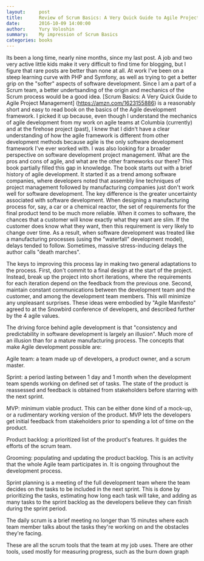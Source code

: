 ```yaml
---
layout:     post
title:      Review of Scrum Basics: A Very Quick Guide to Agile Project Management
date:       2016-10-09 14:00:00
author:     Yury Voloshin
summary:    My impression of Scrum Basics
categories: books
---
```


Its been a long time, nearly nine months, since my last post. A job and two very active little kids make it very difficult to find time for blogging, but I figure that rare posts are better than none at all. At work I've been on a steep learning curve with PHP and Symfony, as well as trying to get a better grip on the "softer" aspects of software development. Since I am a part of a Scrum team, a better undertsanding of the origin and mechanics of the Scrum process would be a good idea. [Scrum Basics: A Very Quick Guide to Agile Project Management] (https://amzn.com/1623155886) is a reasonably short and easy to read book on the basics of the Agile development framework. I picked it up because, even though I understand the mechanics of agile development from my work on agile teams at Columbia (currently) and at the firehose project (past), I knew that I didn't have a clear understanding of how the agile framework is different from  other development methods because agile is the only software development framework I've ever worked with. I was also looking for a broader perspective on software development project management. What are the pros and cons of agile, and what are the other frameworks our there?
This book partially filled this gap in knowledge.
The book starts out with a brief history of agile development.  It started it as a trend among software companies, where developers noted that assembly line techniques of project management followed by manufacturing companies just don't work well for software development. The key difference is the greater uncertainty associated with software development. When designing a manufacturing process for, say, a car or a chemical reactor, the set of requirements for the final product tend to be much more reliable. When it comes to software, the chances that a customer will know exactly what they want are slim. If the customer does know what they want, then this requirement is very likely to change over time. As a result, when software development was treated like a manufacturing processes (using the "waterfall" development model), delays tended to follow. Sometimes, massive stress-inducing  delays the author calls "death marches".

The keys to improving this process lay in making two general adaptations to the process. First, don't commit to a final design at the start of the project. Instead, break up the project into short iterations, where the requirements for each iteration depend on the feedback from the previous one. Second, maintain constant communications between the development team and the customer, and among the development team members. This will minimize any unpleasant surprises. These ideas were embodied by "Agile Manifesto" agreed to at the Snowbird conference of developers, and described further by the 4 agile values.

The driving force behind agile development is that "consistency and predictability in software development is largely an illusion". Much more of an illusion than for a mature manufacturing process. The concepts that make Agile development possible are:

Agile team: a team made up of developers, a product owner, and a scrum master.

Sprint: a period lasting between 1 day and 1 month when the development team spends working on defined set of tasks. The state of the product is reassessed and feedback is obtained from stakeholders before starring with the next sprint.

MVP: minimum viable product. This can be either done kind of a mock-up, or a rudimentary working version of the product. MVP lets the developers get initial feedback from stakeholders prior to spending a lot of time on the product.

Product backlog: a prioritized list of the product's features. It guides the efforts of the scrum team.

Grooming: populating and updating the product backlog. This is an activity that the whole Agile team participates in. It is ongoing throughout the development process.

Sprint planning is a meeting of the full development team where the team decides on the tasks to be included in the next sprint. This is done by prioritizing the tasks, estimating how long each task will take, and adding as many tasks to the sprint backlog as the developers believe they can finish during the sprint period.

The daily scrum is a brief meeting no longer than 15 minutes where each team member talks about the tasks they're working on and the obstacles they're facing.

These are all the scrum tools that the team at my job uses. There are other tools, used mostly for measuring progress, such as the burn down graph
